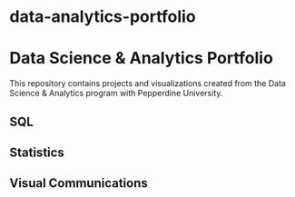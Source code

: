 # data-analytics-portfolio
# Data Science & Analytics Portfolio
This repository contains projects and visualizations created from the Data Science & Analytics program with Pepperdine University.

## SQL

## Statistics

## Visual Communications
